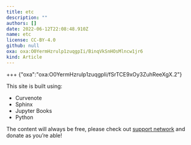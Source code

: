 ```yaml
---
title: etc
description: ""
authors: []
date: 2022-06-12T22:08:48.910Z
name: etc
license: CC-BY-4.0
github: null
oxa: oxa:O0YermHzrulp1zuqgpIi/BinqVkSnHOsMlncw1jr6
kind: Article
---
```


+++ {"oxa":"oxa:O0YermHzrulp1zuqgpIi/fSrTCE9xOy3ZuhReeXgX.2"}

This site is built using:

- Curvenote
- Sphinx
- Jupyter Books
- Python

The content will always be free, please check out [support network](oxa:O0YermHzrulp1zuqgpIi/Cxfo7Wkv4g1O9nNQjStZ "support network") and donate as you’re able!

